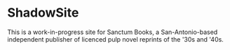 # ShadowSite

This is a work-in-progress site for Sanctum Books, a San-Antonio-based independent publisher of licenced pulp novel reprints of the '30s and '40s.
